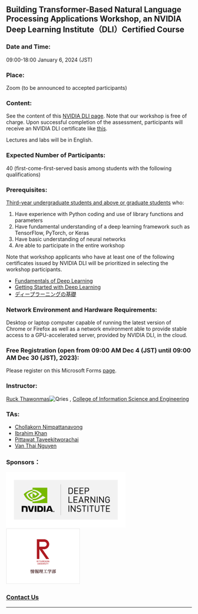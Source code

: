 ## Building Transformer-Based Natural Language Processing Applications Workshop, an NVIDIA Deep Learning Institute（DLI）Certified Course 
### Date and Time: 
09:00-18:00 January 6, 2024 (JST)
### Place: 
Zoom (to be announced to accepted participants)
### Content: 
See the content of this <a href="https://www.nvidia.com/en-us/training/instructor-led-workshops/natural-language-processing/" target="_blank">NVIDIA DLI page</a>.  Note that our workshop is free of charge. Upon successful completion of the assessment, participants will receive an NVIDIA DLI certificate like <a href="https://courses.nvidia.com/certificates/858ef7960bb3470ab45222ad3416de4f/" target="_blank">this</a>.

Lectures and labs will be in English. 
### Expected Number of Participants: 
40 (first-come-first-served basis among students with the following qualifications)
### Prerequisites: 
<ins>Third-year undergraduate students and above or graduate students</ins> who:
1. Have experience with Python coding and use of library functions and parameters 
2. Have fundamental understanding of a deep learning framework such as TensorFlow, PyTorch, or Keras
3. Have basic understanding of neural networks
4. Are able to participate in the entire workshop

Note that workshop applicants who have at least one of the following certificates issued by NVIDIA DLI will be prioritized in selecting the workshop participants.
 * <a href="https://courses.nvidia.com/certificates/29591b570cdb4b8bb0b0ea7259e9ab83/" target="_blank">Fundamentals of Deep Learning</a>
 * <a href="https://learn.next.courses.nvidia.com/certificates/c7d7ecf8f3ff4ba98804716e7832451a" target="_blank">Getting Started with Deep Learning</a>
 * <a href="https://courses.nvidia.com/certificates/f2e3db9809994eeba65049cbca8bb508/" target="_blank">ディープラーニングの基礎</a>
 ### Network Environment and Hardware Requirements: 
Desktop or laptop computer capable of running the latest version of Chrome or Firefox as well as a network environment able to provide stable access to a GPU-accelerated server, provided by NVIDIA DLI, in the cloud.
### Free Registration (open from 09:00 AM Dec 4 (JST) until 09:00 AM Dec 30 (JST), 2023): 
Please register on this Microsoft Forms <a href="https://forms.office.com/r/LWve6neANk" target="_blank">page</a>. 
### Instructor: 
<a href="http://www.ice.ci.ritsumei.ac.jp/~ruck/" target="_blank">Ruck Thawonmas</a><img alt="Qries" src="http://www.ice.ci.ritsumei.ac.jp/~ruck/images/17_DeepLearningInstitute_Logo_R1_RBG_University_Ambassador-01.png" height="50"> , <a href="http://en.ritsumei.ac.jp/ise/">College of Information Science and Engineering</a> 
### TAs:
 * <a href="https://scholar.google.co.jp/citations?hl=en&user=BTId__wAAAAJ" target="_blank">Chollakorn Nimpattanavong</a>
 * <a href="https://scholar.google.com/citations?hl=en&user=uXqYNTMAAAAJ" target="_blank">Ibrahim Khan</a>
 * <a href="https://scholar.google.co.jp/citations?hl=en&user=2CFoP9cAAAAJ" target="_blank">Pittawat Taveekitworachai</a>
 * <a href="https://scholar.google.co.jp/citations?hl=en&user=EoA_9iYAAAAJ" target="_blank">Van Thai Nguyen</a>
### Sponsors：
<a href="https://www.nvidia.com/en-us/training/"><img alt="Qries" src="../dli.png" height="150"></a>
<a href="http://en.ritsumei.ac.jp/ise/"><img alt="Qries" src="../ise.gif" height="150"></a>
### [Contact Us](mailto:dli-ws@ice.ci.ritsumei.ac.jp)
------------------------------------------------------------------------
